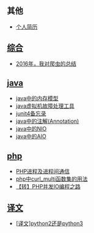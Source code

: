 ## 其他
- [个人简历](./resume.md)

## [综合](./comprehensive)

- [2016年，我对爬虫的总结](./comprehensive/2016年，我对爬虫的总结.md)

## [java](./java)

- [java中的内存模型](./java/java中的内存模型.md)
- [java虚拟机故障处理工具](./java/java虚拟机故障处理工具.md)
- [junit4备忘录](./java/junit4备忘录.md)
- [java中的注解(Annotation)](./java/java中的注解(Annotation).md)
- [java中的NIO](./java/java中的NIO.md)
- [java中的AIO](./java/java中的AIO.md)

## [php](./php)

- [PHP进程及进程间通信](./php/PHP进程及进程间通信.md)
- [php中curl_multi函数集的用法](./php/php中curl_multi函数集的用法.md)
- [【转】PHP并发IO编程之路](./php/【转】PHP并发IO编程之路.md)

## [译文](./translate)

- [[译文]python2还是python3](./translate/[译文]python2还是python3.md)